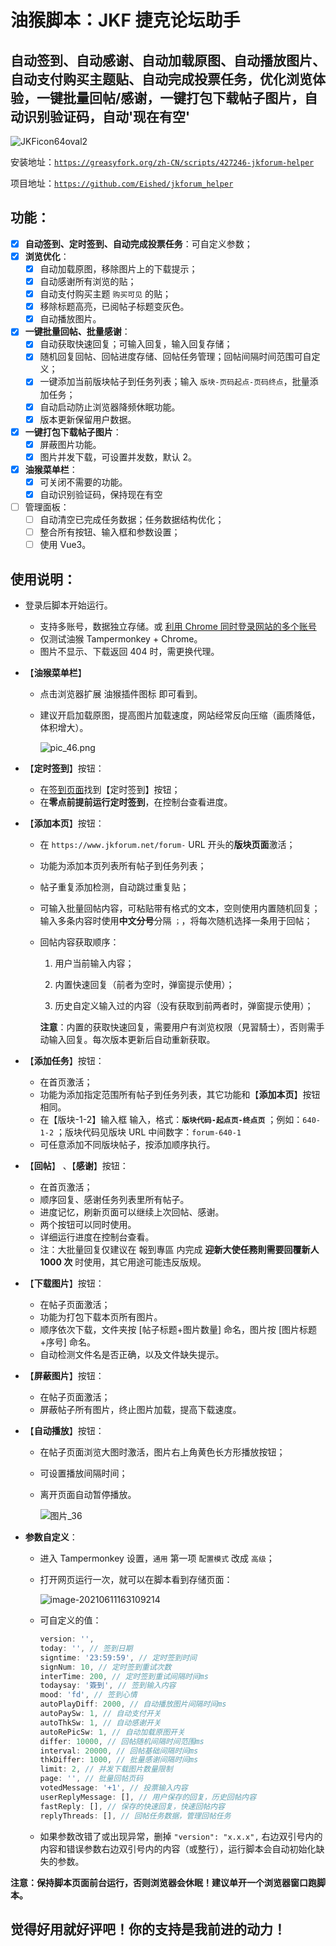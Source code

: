 # 油猴脚本：JKF 捷克论坛助手

## 自动签到、自动感谢、自动加载原图、自动播放图片、自动支付购买主题贴、自动完成投票任务，优化浏览体验，一键批量回帖/感谢，一键打包下载帖子图片，自动识别验证码，自动'现在有空'

![JKFicon64oval2](https://cdn.jsdelivr.net/gh/eished/jkforum_helper/readme.assets/JKFicon64oval2.png)

安装地址：[`https://greasyfork.org/zh-CN/scripts/427246-jkforum-helper`](https://greasyfork.org/zh-CN/scripts/427246-jkforum-helper)

项目地址：[`https://github.com/Eished/jkforum_helper`](https://github.com/Eished/jkforum_helper)

## 功能：

- [x] **自动签到、定时签到、自动完成投票任务**：可自定义参数；
- [x] **浏览优化**：
  - [x] 自动加载原图，移除图片上的下载提示；
  - [x] 自动感谢所有浏览的贴；
  - [x] 自动支付购买主题 `购买可见` 的贴；
  - [x] 移除标题高亮，已阅帖子标题变灰色。
  - [x] 自动播放图片。
- [x] **一键批量回帖、批量感谢**：
  - [x] 自动获取快速回复；可输入回复，输入回复存储；
  - [x] 随机回复回帖、回帖进度存储、回帖任务管理；回帖间隔时间范围可自定义；
  - [x] 一键添加当前版块帖子到任务列表；输入 `版块-页码起点-页码终点`，批量添加任务；
  - [x] 自动启动防止浏览器降频休眠功能。
  - [x] 版本更新保留用户数据。
- [x] **一键打包下载帖子图片**：
  - [x] 屏蔽图片功能。
  - [x] 图片并发下载，可设置并发数，默认 2。
- [x] **油猴菜单栏**：
  - [x] 可关闭不需要的功能。
  - [x] 自动识别验证码，保持现在有空
- [ ] 管理面板：
  - [ ] 自动清空已完成任务数据；任务数据结构优化；
  - [ ] 整合所有按钮、输入框和参数设置；
  - [ ] 使用 Vue3。

## 使用说明：

- 登录后脚本开始运行。

  - 支持多账号，数据独立存储。或 [利用 Chrome 同时登录网站的多个账号](https://roro4ever.github.io/2019/11/28/%E5%88%A9%E7%94%A8Chrome%E5%90%8C%E6%97%B6%E7%99%BB%E5%BD%95%E7%BD%91%E7%AB%99%E7%9A%84%E5%A4%9A%E4%B8%AA%E8%B4%A6%E5%8F%B7/%E5%88%A9%E7%94%A8chrome%E5%90%8C%E6%97%B6%E7%99%BB%E5%BD%95%E7%BD%91%E7%AB%99%E7%9A%84%E5%A4%9A%E4%B8%AA%E8%B4%A6%E5%8F%B7/)
  - 仅测试油猴 Tampermonkey + Chrome。
  - 图片不显示、下载返回 404 时，需更换代理。

- 【**油猴菜单栏**】

  - 点击浏览器扩展 油猴插件图标 即可看到。

  - 建议开启加载原图，提高图片加载速度，网站经常反向压缩（画质降低，体积增大）。

    ![pic_46.png](https://cdn.jsdelivr.net/gh/eished/jkforum_helper/readme.assets/pic_46.png)

- 【**定时签到**】按钮：

  - 在[签到页面](https://www.jkforum.net/plugin/?id=dsu_paulsign:sign)找到【定时签到】按钮；
  - 在**零点前提前运行定时签到**，在控制台查看进度。

- 【**添加本页**】按钮：

  - 在 `https://www.jkforum.net/forum-` URL 开头的**版块页面**激活；

  - 功能为添加本页列表所有帖子到任务列表；

  - 帖子重复添加检测，自动跳过重复贴；

  - 可输入批量回帖内容，可粘贴带有格式的文本，空则使用内置随机回复；输入多条内容时使用**中文分号**分隔 `；`，将每次随机选择一条用于回帖；

  - 回帖内容获取顺序：

    1. 用户当前输入内容；

    2. 内置快速回复（前者为空时，弹窗提示使用）；

    3. 历史自定义输入过的内容（没有获取到前两者时，弹窗提示使用）；

    **注意**：内置的获取快速回复，需要用户有浏览权限（見習騎士），否则需手动输入回复。每次版本更新后自动重新获取。

- 【**添加任务**】按钮：
  - 在首页激活；
  - 功能为添加指定范围所有帖子到任务列表，其它功能和【**添加本页**】按钮相同。
  - 在【版块-1-2】输入框 输入，格式：**`版块代码-起点页-终点页`** ；例如：`640-1-2` ；版块代码见版块 URL 中间数字：`forum-640-1`
  - 可任意添加不同版块帖子，按添加顺序执行。
- 【**回帖**】 、【**感谢**】按钮：

  - 在首页激活；
  - 顺序回复、感谢任务列表里所有帖子。
  - 进度记忆，刷新页面可以继续上次回帖、感谢。
  - 两个按钮可以同时使用。
  - 详细运行进度在控制台查看。
  - 注：大批量回复仅建议在 報到專區 内完成 **迎新大使任務則需要回覆新人 1000 次** 时使用，其它用途可能违反版规。

- 【**下载图片**】按钮：

  - 在帖子页面激活；
  - 功能为打包下载本页所有图片。
  - 顺序依次下载，文件夹按 [帖子标题+图片数量] 命名，图片按 [图片标题+序号] 命名。
  - 自动检测文件名是否正确，以及文件缺失提示。

- 【**屏蔽图片**】按钮：

  - 在帖子页面激活；
  - 屏蔽帖子所有图片，终止图片加载，提高下载速度。

- 【**自动播放**】按钮：

  - 在帖子页面浏览大图时激活，图片右上角黄色长方形播放按钮；

  - 可设置播放间隔时间；

  - 离开页面自动暂停播放。

    ![图片_36](https://cdn.jsdelivr.net/gh/eished/jkforum_helper/readme.assets/%E5%9B%BE%E7%89%87_36.jpg)

- **参数自定义**：

  - 进入 Tampermonkey 设置，`通用` 第一项 `配置模式` 改成 `高级`；

  - 打开网页运行一次，就可以在脚本看到存储页面：

    ![image-20210611163109214](https://cdn.jsdelivr.net/gh/eished/jkforum_helper/readme.assets/image-20210611163109214.png)

  - 可自定义的值：

    ```javascript
    version: '',
    today: '', // 签到日期
    signtime: '23:59:59', // 定时签到时间
    signNum: 10, // 定时签到重试次数
    interTime: 200, // 定时签到重试间隔时间ms
    todaysay: '簽到', // 签到输入内容
    mood: 'fd', // 签到心情
    autoPlayDiff: 2000, // 自动播放图片间隔时间ms
    autoPaySw: 1, // 自动支付开关
    autoThkSw: 1, // 自动感谢开关
    autoRePicSw: 1, // 自动加载原图开关
    differ: 10000, // 回帖随机间隔时间范围ms
    interval: 20000, // 回帖基础间隔时间ms
    thkDiffer: 1000, // 批量感谢间隔时间ms
    limit: 2, // 并发下载图片数量限制
    page: '', // 批量回帖页码
    votedMessage: '+1', // 投票输入内容
    userReplyMessage: [], // 用户保存的回复，历史回帖内容
    fastReply: [], // 保存的快速回复，快速回帖内容
    replyThreads: [], // 回帖任务数据，管理回帖任务
    ```

  - 如果参数改错了或出现异常，删掉 `"version": "x.x.x",` 右边双引号内的内容和错误参数右边双引号内的内容（或整行），运行脚本会自动初始化缺失的参数。

**注意：保持脚本页面前台运行，否则浏览器会休眠！建议单开一个浏览器窗口跑脚本。**

## 觉得好用就好评吧！你的支持是我前进的动力！
